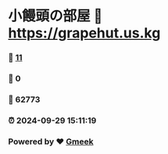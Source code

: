 # 小饅頭の部屋 :link: https://grapehut.us.kg 
### :page_facing_up: [11](https://grapehut.us.kg/tag.html) 
### :speech_balloon: 0 
### :hibiscus: 62773 
### :alarm_clock: 2024-09-29 15:11:19 
### Powered by :heart: [Gmeek](https://github.com/Meekdai/Gmeek)
